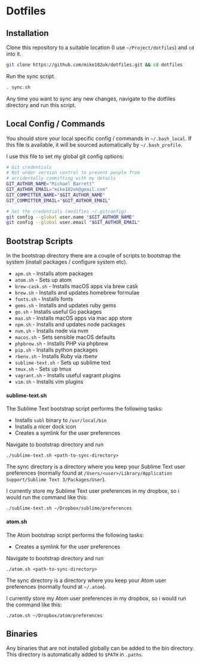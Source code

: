 # Dotfiles

## Installation

Clone this repository to a suitable location (I use `~/Project/dotfiles`) and `cd` into it.

```bash
git clone https://github.com/mike182uk/dotfiles.git && cd dotfiles
```

Run the sync script.

```bash
. sync.sh
```

Any time you want to sync any new changes, navigate to the dotfiles directory and run this script.

## Local Config / Commands

You should store your local specific config / commands in `~/.bash_local`. If this file is available, it will be sourced automatically by `~/.bash_profile`.

I use this file to set my global git config options:

```bash
# Git credentials
# Not under version control to prevent people from
# accidentally committing with my details
GIT_AUTHOR_NAME="Michael Barrett"
GIT_AUTHOR_EMAIL="mike182uk@gmail.com"
GIT_COMMITTER_NAME="$GIT_AUTHOR_NAME"
GIT_COMMITTER_EMAIL="$GIT_AUTHOR_EMAIL"

# Set the credentials (modifies ~/.gitconfig)
git config --global user.name "$GIT_AUTHOR_NAME"
git config --global user.email "$GIT_AUTHOR_EMAIL"
```

## Bootstrap Scripts

In the bootstrap directory there are a couple of scripts to bootstrap the system (install packages / configure system etc).

- `apm.sh` - Installs atom packages
- `atom.sh` - Sets up atom
- `brew-cask.sh` - Installs macOS apps via brew cask
- `brew.sh` - Installs and updates homebrew formulae
- `fonts.sh` - Installs fonts
- `gems.sh` - Installs and updates ruby gems
- `go.sh` - Installs useful Go packages
- `mas.sh` - Installs macOS apps via mac app store
- `npm.sh` - Installs and updates node packages
- `nvm.sh` - Installs node via nvm
- `macos.sh` - Sets sensible macOS defaults
- `phpbrew.sh` - Installs PHP via phpbrew
- `pip.sh` - Installs python packages
- `rbenv.sh` - Installs Ruby via rbenv
- `sublime-text.sh` - Sets up sublime text
- `tmux.sh` - Sets up tmux
- `vagrant.sh` - Installs useful vagrant plugins
- `vim.sh` - Installs vim plugins

#### sublime-text.sh

The Sublime Text bootstrap script performs the following tasks:

- Installs `subl` binary to `/usr/local/bin`
- Installs a nicer dock icon
- Creates a symlink for the user preferences

Navigate to bootstrap directory and run

```
./sublime-text.sh <path-to-sync-directory>
```

The sync directory is a directory where you keep your Sublime Text user preferences (normally found at `/Users/<user>/Library/Application Support/Sublime Text 3/Packages/User`).

I currently store my Sublime Text user preferences in my dropbox, so i would run the command like this:

```
./sublime-text.sh ~/Dropbox/sublime/preferences
```

#### atom.sh

The Atom bootstrap script performs the following tasks:

- Creates a symlink for the user preferences

Navigate to bootstrap directory and run

```
./atom.sh <path-to-sync-directory>
```

The sync directory is a directory where you keep your Atom user preferences (normally found at `~/.atom`).

I currently store my Atom user preferences in my dropbox, so i would run the command like this:

```
./atom.sh ~/Dropbox/atom/preferences
```

## Binaries
Any binaries that are not installed globally can be added to the bin directory. This directory is automatically added to `$PATH` in `.paths`.
